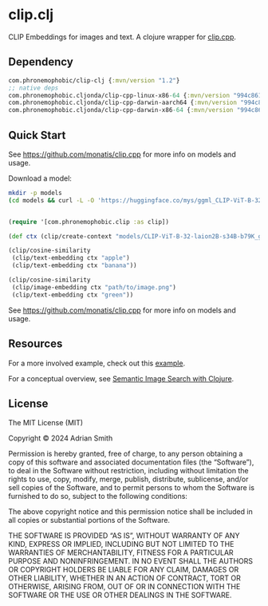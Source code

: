 # clip.clj

CLIP Embeddings for images and text. A clojure wrapper for [clip.cpp](https://github.com/monatis/clip.cpp).

## Dependency

```clojure
com.phronemophobic/clip-clj {:mvn/version "1.2"}
;; native deps
com.phronemophobic.cljonda/clip-cpp-linux-x86-64 {:mvn/version "994c861954d517666522ec60eb2f3b33b4e48262"}
com.phronemophobic.cljonda/clip-cpp-darwin-aarch64 {:mvn/version "994c861954d517666522ec60eb2f3b33b4e48262"}
com.phronemophobic.cljonda/clip-cpp-darwin-x86-64 {:mvn/version "994c861954d517666522ec60eb2f3b33b4e48262"}
```

## Quick Start

See https://github.com/monatis/clip.cpp for more info on models and usage.

Download a model:

```sh
mkdir -p models
(cd models && curl -L -O 'https://huggingface.co/mys/ggml_CLIP-ViT-B-32-laion2B-s34B-b79K/resolve/main/CLIP-ViT-B-32-laion2B-s34B-b79K_ggml-model-f16.gguf')
```

```clojure

(require '[com.phronemophobic.clip :as clip])

(def ctx (clip/create-context "models/CLIP-ViT-B-32-laion2B-s34B-b79K_ggml-model-f16.gguf"))

(clip/cosine-similarity
 (clip/text-embedding ctx "apple")
 (clip/text-embedding ctx "banana"))

(clip/cosine-similarity
 (clip/image-embedding ctx "path/to/image.png")
 (clip/text-embedding ctx "green"))


```

See https://github.com/monatis/clip.cpp for more info on models and usage.


## Resources

For a more involved example, check out this [example](examples/wikiart).

For a conceptual overview, see [Semantic Image Search with Clojure](https://phronmophobic.github.io/clip.clj/semantic-image-search-with-clojure/).

## License

The MIT License (MIT)

Copyright © 2024 Adrian Smith

Permission is hereby granted, free of charge, to any person obtaining a copy of this software and associated documentation files (the “Software”), to deal in the Software without restriction, including without limitation the rights to use, copy, modify, merge, publish, distribute, sublicense, and/or sell copies of the Software, and to permit persons to whom the Software is furnished to do so, subject to the following conditions:

The above copyright notice and this permission notice shall be included in all copies or substantial portions of the Software.

THE SOFTWARE IS PROVIDED “AS IS”, WITHOUT WARRANTY OF ANY KIND, EXPRESS OR IMPLIED, INCLUDING BUT NOT LIMITED TO THE WARRANTIES OF MERCHANTABILITY, FITNESS FOR A PARTICULAR PURPOSE AND NONINFRINGEMENT. IN NO EVENT SHALL THE AUTHORS OR COPYRIGHT HOLDERS BE LIABLE FOR ANY CLAIM, DAMAGES OR OTHER LIABILITY, WHETHER IN AN ACTION OF CONTRACT, TORT OR OTHERWISE, ARISING FROM, OUT OF OR IN CONNECTION WITH THE SOFTWARE OR THE USE OR OTHER DEALINGS IN THE SOFTWARE.


